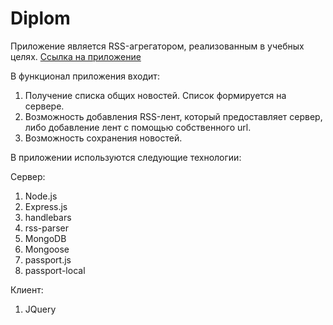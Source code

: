 # Diplom
Приложение является RSS-агрегатором, реализованным в учебных целях. [Ссылка на приложение](https://rss-agr.herokuapp.com/)

В функционал приложения входит:
  1. Получение списка общих новостей. Список формируется на сервере.
  2. Возможность добавления RSS-лент, который предоставляет сервер, либо добавление лент с помощью собственного url.
  3. Возможность сохранения новостей.

В приложении используются следующие технологии:

Сервер:
  1. Node.js
  2. Express.js
  3. handlebars
  4. rss-parser
  5. MongoDB
  6. Mongoose
  7. passport.js
  8. passport-local

Клиент:
  1. JQuery
